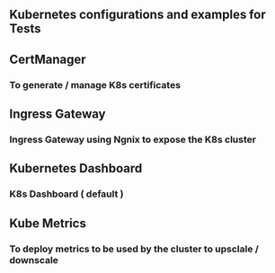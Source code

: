 ## Kubernetes configurations and examples for Tests

## CertManager
### To generate / manage K8s certificates

## Ingress Gateway
### Ingress Gateway using Ngnix to expose the K8s cluster


## Kubernetes Dashboard
### K8s Dashboard ( default )

## Kube Metrics
### To deploy metrics to be used by the cluster to upsclale / downscale
